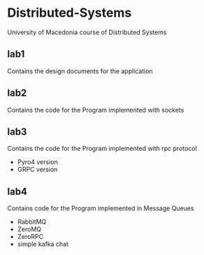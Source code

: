 # Distributed-Systems
University of Macedonia course of Distributed Systems

## lab1
Contains the design documents for the application

## lab2
Contains the code for the Program implemented with sockets

## lab3
Contains the code for the Program implemented with rpc protocol
* Pyro4 version
* GRPC version

## lab4
Contains code for the Program implemented in Message Queues
* RabbitMQ
* ZeroMQ
* ZeroRPC
* simple kafka chat
